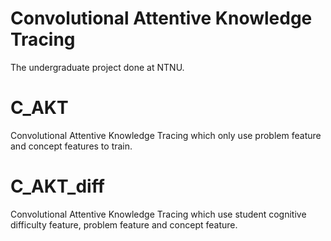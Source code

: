 # Convolutional Attentive Knowledge Tracing
The undergraduate project done at NTNU.
# C_AKT
Convolutional Attentive Knowledge Tracing which only use problem feature and concept features to train.
# C_AKT_diff
Convolutional Attentive Knowledge Tracing which use student cognitive difficulty feature, problem feature and concept feature.

